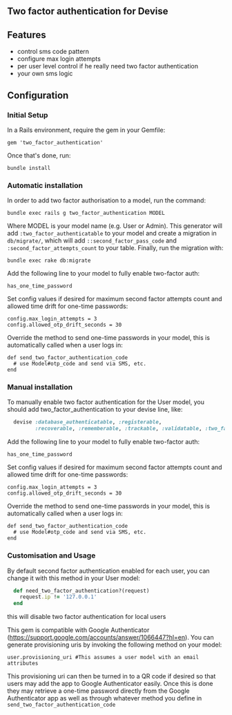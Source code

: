 ## Two factor authentication for Devise

## Features

* control sms code pattern
* configure max login attempts
* per user level control if he really need two factor authentication
* your own sms logic

## Configuration

### Initial Setup

In a Rails environment, require the gem in your Gemfile:

    gem 'two_factor_authentication'

Once that's done, run:

    bundle install


### Automatic installation

In order to add two factor authorisation to a model, run the command:

    bundle exec rails g two_factor_authentication MODEL

Where MODEL is your model name (e.g. User or Admin). This generator will add `:two_factor_authenticatable` to your model
and create a migration in `db/migrate/`, which will add `::second_factor_pass_code` and `:second_factor_attempts_count` to your table.
Finally, run the migration with:

    bundle exec rake db:migrate

Add the following line to your model to fully enable two-factor auth:

    has_one_time_password

Set config values if desired for maximum second factor attempts count and allowed time drift for one-time passwords:

    config.max_login_attempts = 3
    config.allowed_otp_drift_seconds = 30

Override the method to send one-time passwords in your model, this is automatically called when a user logs in:

    def send_two_factor_authentication_code
      # use Model#otp_code and send via SMS, etc.
    end

### Manual installation

To manually enable two factor authentication for the User model, you should add two_factor_authentication to your devise line, like:

```ruby
  devise :database_authenticatable, :registerable,
         :recoverable, :rememberable, :trackable, :validatable, :two_factor_authenticatable
```

Add the following line to your model to fully enable two-factor auth:

    has_one_time_password

Set config values if desired for maximum second factor attempts count and allowed time drift for one-time passwords:

    config.max_login_attempts = 3
    config.allowed_otp_drift_seconds = 30

Override the method to send one-time passwords in your model, this is automatically called when a user logs in:

    def send_two_factor_authentication_code
      # use Model#otp_code and send via SMS, etc.
    end

### Customisation and Usage

By default second factor authentication enabled for each user, you can change it with this method in your User model:

```ruby
  def need_two_factor_authentication?(request)
    request.ip != '127.0.0.1'
  end
```

this will disable two factor authentication for local users

This gem is compatible with Google Authenticator (https://support.google.com/accounts/answer/1066447?hl=en).  You can generate provisioning uris by invoking the following method on your model:

    user.provisioning_uri #This assumes a user model with an email attributes

This provisioning uri can then be turned in to a QR code if desired so that users may add the app to Google Authenticator easily.  Once this is done they may retrieve a one-time password directly from the Google Authenticator app as well as through whatever method you define in `send_two_factor_authentication_code`
